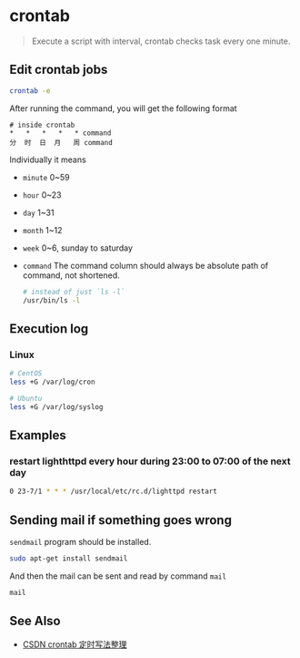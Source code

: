 # crontab

> Execute a script with interval, crontab checks task every one minute.

## Edit crontab jobs

```bash
crontab -e
```

After running the command, you will get the following format

```text
# inside crontab
*   *   *   *   * command
分  时  日  月   周 command
```

Individually it means

- `minute` 0~59
- `hour` 0~23
- `day` 1~31
- `month` 1~12
- `week` 0~6, sunday to saturday
- `command` The command column should always be absolute path of command, not shortened.

    ```bash
    # instead of just `ls -l`
    /usr/bin/ls -l
    ```

## Execution log

### Linux


```bash
# CentOS
less +G /var/log/cron

# Ubuntu
less +G /var/log/syslog
```

## Examples

### restart lighthttpd every hour during 23:00 to 07:00 of the next day

```bash
0 23-7/1 * * * /usr/local/etc/rc.d/lighttpd restart
```

## Sending mail if something goes wrong

`sendmail` program should be installed.

```bash
sudo apt-get install sendmail
```

And then the mail can be sent and read by command `mail`

```bash
mail
```

## See Also

- [CSDN crontab 定时写法整理](https://blog.csdn.net/bsf5521/article/details/76522222)
